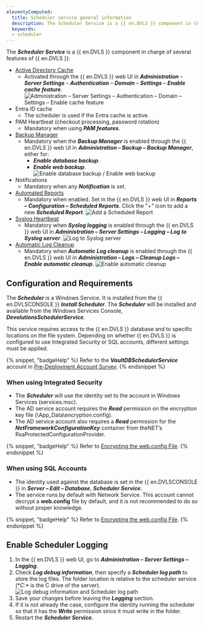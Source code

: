 ```yaml
---
eleventyComputed:
  title: Scheduler service general information
  description: The Scheduler Service is a {{ en.DVLS }} component in charge of several features of {{ en.DVLS }}.
  keywords:
  - scheduler
---
```

The ***Scheduler Service*** is a {{ en.DVLS }} component in charge of several features of {{ en.DVLS }}:

* [Active Directory Cache](/server/web-interface/administration/configuration/server-settings/general/authentication/domain/)
    * Activated through the {{ en.DVLS }} web UI in ***Administration*** – ***Server Settings*** – ***Authentication*** – ***Domain*** – ***Settings*** – ***Enable cache feature***.
![Administration – Server Settings – Authentication – Domain – Settings – Enable cache feature](https://cdnweb.devolutions.net/docs/DVLS0024_2024_1.png)
* Entra ID cache
    * The scheduler is used if the Entra cache is active.
* PAM Heartbeat (checkout processing, password rotation)
    * Mandatory when using ***PAM features***.
* [Backup Manager](/server/web-interface/administration/backup/backup-manager/)
    * Mandatory when the ***Backup Manager*** is enabled through the {{ en.DVLS }} web UI in ***Administration – Backup – Backup Manager***, either for:
        * ***Enable database backup***.
        * ***Enable web backup***.
![Enable database backup / Enable web backup](https://cdnweb.devolutions.net/docs/docs_en_kb_KB4955.png)
* Notifications
    * Mandatory when any ***Notification*** is set.
* [Automated Reports](/server/web-interface/reports/configuration/scheduled-reports/)
    * Mandatory when enabled. Set in the {{ en.DVLS }} web UI in ***Reports – Configuration – Scheduled Reports***. Click the "+" icon to add a new ***Scheduled Report***.
![Add a Scheduled Report](https://cdnweb.devolutions.net/docs/docs_en_kb_KB4956.png)
* [Syslog Heartbeat](/server/web-interface/administration/configuration/server-settings/general/logging/)
    * Mandatory when ***Syslog logging*** is enabled through the {{ en.DVLS }} web UI in ***Administration – Server Settings – Logging – Log to Syslog server***.
![Log to Syslog server](https://cdnweb.devolutions.net/docs/docs_en_kb_KB4957.png)
* [Automatic Log Cleanup](/server/web-interface/administration/logs/cleanup-logs/)
    * Mandatory when ***Automatic Log cleanup*** is enabled through the {{ en.DVLS }} web UI in ***Administration – Logs – Cleanup Logs – Enable automatic cleanup***.
![Enable automatic cleanup](https://cdnweb.devolutions.net/docs/DVLS0025_2024_1.png)

## Configuration and Requirements
The ***Scheduler*** is a Windows Service. It is installed from the {{ en.DVLSCONSOLE }} ***Install Scheduler***. The ***Scheduler*** will be installed and available from the Windows Services Console, ***DevolutionsSchedulerService***.

This service requires access to the {{ en.DVLS }} database and to specific locations on the file system. Depending on whether {{ en.DVLS }} is configured to use Integrated Security or SQL accounts, different settings must be applied.

{% snippet, "badgeHelp" %}
Refer to the ***VaultDBSchedulerService*** account in [Pre-Deployment Account Survey](/server/kb/knowledge-base/pre-deployment-account-survey/).
{% endsnippet %}

### When using Integrated Security
* The ***Scheduler*** will use the identity set to the account in Windows Services (services.msc).
* The AD service account requires the ***Read*** permission on the encryption key file (<web app path>\App_Data\encryption.config).
* The AD service account also requires a ***Read*** permission for the ***NetFrameworkConfigurationKey*** container from theNET’s RsaProtectedConfigurationProvider.

{% snippet, "badgeHelp" %}
Refer to [Encrypting the web.config File](/server/kb/how-to-articles/encrypting-web-config-file/).
{% endsnippet %}

### When using SQL Accounts
* The identity used against the database is set in the {{ en.DVLSCONSOLE }} in ***Server – Edit – Database***, ***Scheduler Service***.
* The service runs by default with Network Service. This account cannot decrypt a **web.config** file by default, and it is not recommended to do so without proper knowledge.

{% snippet, "badgeHelp" %}
Refer to [Encrypting the web.config File](/server/kb/how-to-articles/encrypting-web-config-file/).
{% endsnippet %}

## Enable Scheduler Logging
1. In the {{ en.DVLS }} web UI, go to ***Administration – Server Settings – Logging***.
1. Check ***Log debug information***, then specify a ***Scheduler log path*** to store the log files. The folder location is relative to the scheduler service (**C:\** is the C drive of the server).
![Log debug information and Scheduler log path](https://cdnweb.devolutions.net/docs/docs_en_kb_KB2237.png)
1. Save your changes before leaving the ***Logging*** section.
1. If it is not already the case, configure the identity running the scheduler so that it has the ***Write*** permission since it must write in the folder.
1. Restart the ***Scheduler Service***.
